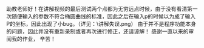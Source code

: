 助教老师好！在讲解视频的最后测试两个点都为无穷远点时候，由于没有看清第一次随便输入的参数不符合椭圆曲线的标准，因此之后在输入p的时候以为成了输入
P的坐标，因此出现了小bug。（详见：\讲解失误.png）
由于并不是程序功能本身的问题，因此并没有重新录制或者再次进行修正，还请谅解！
感谢一直以来的审阅我的作业，
辛苦！